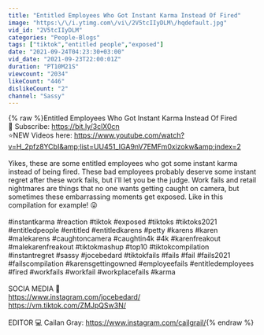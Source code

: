 ```yaml
---
title: "Entitled Employees Who Got Instant Karma Instead Of Fired"
image: "https:\/\/i.ytimg.com\/vi\/2V5tcIIyDLM\/hqdefault.jpg"
vid_id: "2V5tcIIyDLM"
categories: "People-Blogs"
tags: ["tiktok","entitled people","exposed"]
date: "2021-09-24T04:23:30+03:00"
vid_date: "2021-09-23T22:00:01Z"
duration: "PT10M21S"
viewcount: "2034"
likeCount: "446"
dislikeCount: "2"
channel: "Sassy"
---
```

{% raw %}Entitled Employees Who Got Instant Karma Instead Of Fired<br />👑 Subscribe: <a rel="nofollow" target="blank" href="https://bit.ly/3clX0cn">https://bit.ly/3clX0cn</a><br />⭐️NEW Videos here: <a rel="nofollow" target="blank" href="https://www.youtube.com/watch?v=H_2pfz8YCbI&amp;list=UU451_IGA9nV7EMFm0xizokw&amp;index=2">https://www.youtube.com/watch?v=H_2pfz8YCbI&amp;list=UU451_IGA9nV7EMFm0xizokw&amp;index=2</a><br /><br />Yikes, these are some entitled employees who got some instant karma instead of being fired. These bad employees probably deserve some instant regret after these work fails, but i'll let you be the judge. Work fails and retail nightmares are things that no one wants getting caught on camera, but sometimes these embarrassing moments get exposed. Like in this compilation for example! 😜<br /><br />#instantkarma #reaction #tiktok #exposed #tiktoks #tiktoks2021 #entitledpeople #entitled #entitledkarens #petty #karens #karen #malekarens #caughtoncamera #caughtin4k #4k #karenfreakout #malekarenfreakout #tiktokmashup #top10 #tiktokcompilation  #instantregret  #sassy #jocebedard #tiktokfails #fails #fail #fails2021 #failscompilation #karensgettingowned #employeefails #entitledemployees #fired #workfails #workfail #workplacefails #karma <br /><br />SOCIA MEDIA 🌈<br /><a rel="nofollow" target="blank" href="https://www.instagram.com/jocebedard/">https://www.instagram.com/jocebedard/</a><br /><a rel="nofollow" target="blank" href="https://vm.tiktok.com/ZMJpQSw3N/">https://vm.tiktok.com/ZMJpQSw3N/</a><br /><br />EDITOR 💻 Cailan Gray: <a rel="nofollow" target="blank" href="https://www.instagram.com/cailgrail/">https://www.instagram.com/cailgrail/</a>{% endraw %}
